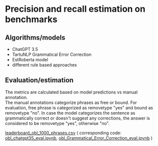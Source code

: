 
#  Precision and recall estimation on benchmarks

## Algorithms/models

* ChatGPT 3.5
* TartuNLP Grammatical Error Correction
* EstRoberta model
* different rule based approaches

## Evaluation/estimation

The metrics are calculated based on model predictions vs manual annotation.  
The manual annotations categorize phrases as free or bound. For evaluation, free phrase is categorized as removetype "yes" and bound as removetype "no".
In case the model categorizes the sentence as grammatically correct or doesn't suggest any corrections, the answer is considered to be removetype "yes", otherwise "no".

[leaderboard_obl_1000_phrases.csv](leaderboard_obl_phrases.csv) ( corresponding code: [obl_chatgpt35_eval.ipynb](obl_chatgpt35_eval.ipynb),  [obl_Grammatical_Error_Correction_eval.ipynb](obl_Grammatical_Error_Correction_eval.ipynb) )


